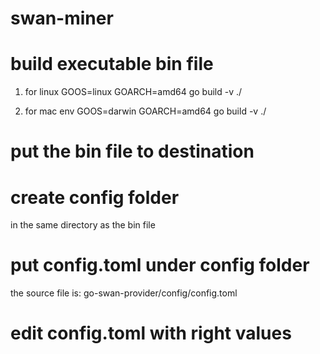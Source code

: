 # swan-miner

# build executable bin file

1. for linux
GOOS=linux GOARCH=amd64 go build -v ./

2. for mac
env GOOS=darwin GOARCH=amd64 go build -v ./

# put the bin file to destination

# create config folder
in the same directory as the bin file

# put config.toml under config folder
the source file is:
go-swan-provider/config/config.toml

# edit config.toml with right values

